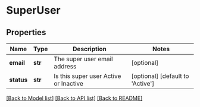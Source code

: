 # SuperUser

## Properties
Name | Type | Description | Notes
------------ | ------------- | ------------- | -------------
**email** | **str** | The super user email address | [optional] 
**status** | **str** | Is this super user Active or Inactive | [optional] [default to 'Active']

[[Back to Model list]](../README.md#documentation-for-models) [[Back to API list]](../README.md#documentation-for-api-endpoints) [[Back to README]](../README.md)

